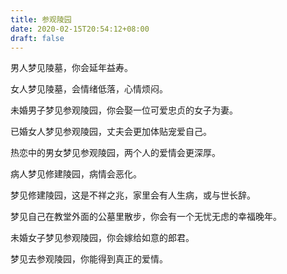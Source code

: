 ```yaml
---
title: 参观陵园
date: 2020-02-15T20:54:12+08:00
draft: false
---
```


男人梦见陵墓，你会延年益寿。

女人梦见陵墓，会情绪低落，心情烦闷。

未婚男子梦见参观陵园，你会娶一位可爱忠贞的女子为妻。

已婚女人梦见参观陵园，丈夫会更加体贴宠爱自己。

热恋中的男女梦见参观陵园，两个人的爱情会更深厚。

病人梦见修建陵园，病情会恶化。

梦见修建陵园，这是不祥之兆，家里会有人生病，或与世长辞。

梦见自己在教堂外面的公墓里散步，你会有一个无忧无虑的幸福晚年。

未婚女子梦见参观陵园，你会嫁给如意的郎君。

梦见去参观陵园，你能得到真正的爱情。


